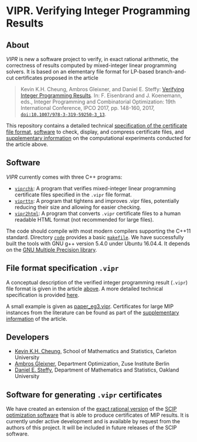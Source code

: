 # VIPR. Verifying Integer Programming Results

## About

*VIPR* is new a software project to verify, in exact rational arithmetic, the correctness of results computed by mixed-integer linear programming solvers.  It is based on an elementary file format for LP-based branch-and-cut certificates proposed in the article

> Kevin K.H. Cheung, Ambros Gleixner, and Daniel E. Steffy: [Verifying Integer Programming Results](http://dx.doi.org/10.1007/978-3-319-59250-3_13). In: F. Eisenbrand and J. Koenemann, eds., Integer Programming and Combinatorial Optimization: 19th International Conference, IPCO 2017, pp. 148-160, 2017, [`doi:10.1007/978-3-319-59250-3_13`](http://dx.doi.org/10.1007/978-3-319-59250-3_13).

This repository contains a detailed technical [specification of the certificate file format](http://rawgit.com/ambros-gleixner/VIPR/master/cert_spec_v1_0.html), [software](code/) to check, display, and compress certificate files, and [supplementary information](experiments/) on the computational experiments conducted for the article above.


## Software

*VIPR* currently comes with three C++ programs:
- [`viprchk`](code/viprchk.cpp): A program that verifies mixed-integer linear programming certificate files specified in the `.vipr` file format.
- [`viprttn`](code/viprchk.cpp): A program that tightens and improves .vipr files, potentially reducing their size and allowing for easier checking.
- [`vipr2html`](code/viprchk.cpp): A program that converts `.vipr` certificate files to a human readable HTML format (not recommended for large files).

The code should compile with most modern compilers supporting the C++11 standard.  Directory [`code`](code/) provides a basic [`makefile`](code/makefile).  We have successfully built the tools with GNU g++ version 5.4.0 under Ubuntu 16.04.4.  It depends on the [GNU Multiple Precision library](https://gmplib.org/).


## File format specification `.vipr`

A conceptual description of the verified integer programming result (`.vipr`) file format is given in the article [above](http://nbn-resolving.de/urn:nbn:de:0297-zib-61044).  A more detailed technical specification is provided [here](http://rawgit.com/ambros-gleixner/VIPR/master/cert_spec_v1_0.html).

A small example is given as [paper_eg3.vipr](code/paper_eg3.vipr).  Certificates for large MIP instances from the literature can be found as part of the [supplementary information](experiments/) of the article.


## Developers

- [Kevin K.H. Cheung](https://carleton.ca/math/people/kevin-cheung/), School of Mathematics and Statistics, Carleton University
- [Ambros Gleixner](http://www.zib.de/gleixner), Department Optimization, Zuse Institute Berlin
- [Daniel E. Steffy](https://files.oakland.edu/users/steffy/web/), Department of Mathematics and Statistics, Oakland University


## Software for generating `.vipr` certificates

We have created an extension of the [exact rational version](http://scip.zib.de/#exact) of the [SCIP optimization software](http://scip.zib.de) that is able to produce certificates of MIP results.  It is currently under active development and is available by request from the authors of this project.  It will be included in future releases of the SCIP software.

